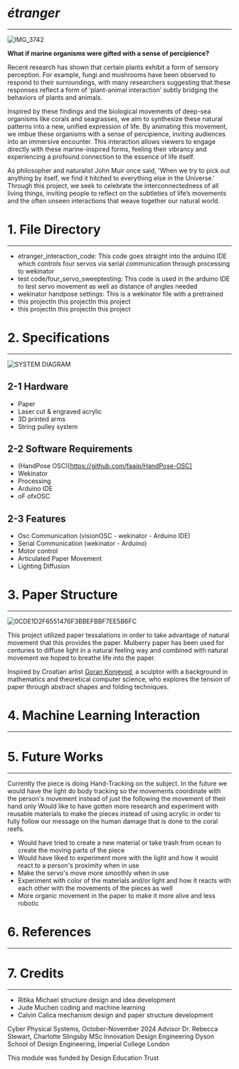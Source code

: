 # *étranger*
_____________________________________________________________________________________________________________________________________________
![IMG_3742](https://github.com/user-attachments/assets/2bf94ef1-aefa-4dac-be2c-35d120e5be2a)


**What if marine organisms were gifted with a sense of percipience?**

Recent research has shown that certain plants exhibit a form of sensory perception. For example, fungi and mushrooms have been observed to respond to their surroundings, with many researchers suggesting that these responses reflect a form of ‘plant-animal interaction’ subtly bridging the behaviors of plants and animals.

Inspired by these findings and the biological movements of deep-sea organisms like corals and seagrasses, we aim to synthesize these natural patterns into a new, unified expression of life. By animating this movement, we imbue these organisms with a sense of percipience, inviting audiences into an immersive encounter. This interaction allows viewers to engage directly with these marine-inspired forms, feeling their vibrancy and experiencing a profound connection to the essence of life itself.

As philosopher and naturalist John Muir once said, 'When we try to pick out anything by itself, we find it hitched to everything else in the Universe.' Through this project, we seek to celebrate the interconnectedness of all living things, inviting people to reflect on the subtleties of life’s movements and the often unseen interactions that weave together our natural world.

# 1. File Directory
_____________________________________________________________________________________________________________________________________________

 - etranger_interaction_code: This code goes straight into the arduino IDE which controls four servos via serial communication through processing to wekinator
 - test code/four_servo_sweeptesting: This code is used in the arduino IDE to test servo movement as well as distance of angles needed
 - wekinator handpose settings: This is a wekinator file with a pretrained
 - this projectIn this projectIn this project
 - this projectIn this projectIn this project

# 2. Specifications
_____________________________________________________________________________________________________________________________________________
![SYSTEM DIAGRAM](https://github.com/user-attachments/assets/adfaf7f5-35e2-41a8-ac98-02f48d71fc27)

## 2-1 Hardware

- Paper
- Laser cut & engraved acrylic
- 3D printed arms
- String pulley system

## 2-2 Software Requirements

- (HandPose OSC)[https://github.com/faaip/HandPose-OSC]
- Wekinator
- Processing
- Arduino IDE
- oF ofxOSC

## 2-3 Features
- Osc Communication (visionOSC - wekinator - Arduino IDE)
- Serial Communication (wekinator - Arduino)
- Motor control
- Articulated Paper Movement
- Lighting Diffusion

# 3. Paper Structure
_____________________________________________________________________________________________________________________________________________
![0CDE1D2F6551476F3BBEFBBF7EE5B6FC](https://github.com/user-attachments/assets/7ba8883b-e7e0-4193-903f-f282d2798503)

This project utilized paper tessalations in order to take advantage of natural movement that this provides the paper. Mulberry paper has been used for centuries to diffuse light in a natural feeling way and combined with natural movement we hoped to breathe life into the paper.

Inspired by Croatian artist [Goran Konjevod](https://organicorigami.com/), a sculptor with a background in mathematics and theoretical computer science, who explores the tension of paper through abstract shapes and folding techniques.

# 4. Machine Learning Interaction
_____________________________________________________________________________________________________________________________________________

# 5. Future Works
_____________________________________________________________________________________________________________________________________________

Currently the piece is doing Hand-Tracking on the subject. In the future we would have the light do body tracking so the movements coordinate with the person's movement instead of just the following the movement of their hand only
Would like to have gotten more research and experiment with reusable materials to make the pieces instead of using acrylic in order to fully follow our message on the human damage that is done to the coral reefs. 
- Would have tried to create a new material or take trash from ocean to create the moving parts of the piece
- Would have liked to experiment more with the light and how it would react to a person's proximity when in use
- Make the servo's move more smoothly when in use
- Experiment with color of the materials and/or light and how it reacts with each other with the movements of the pieces as well
- More organic movement in the paper to make it more alive and less robotic

# 6. References
_____________________________________________________________________________________________________________________________________________


# 7. Credits
_____________________________________________________________________________________________________________________________________________
- Ritika Michael structure design and idea development
- Jude Muchen coding and machine learning
- Calvin Calica mechanism design and paper structure development

Cyber Physical Systems, October-November 2024
Advisor Dr. Rebecca Stewart, Charlotte Slingsby
MSc Innovation Design Engineering
Dyson School of Design Engineering, Imperial College London

This module was funded by Design Education Trust


